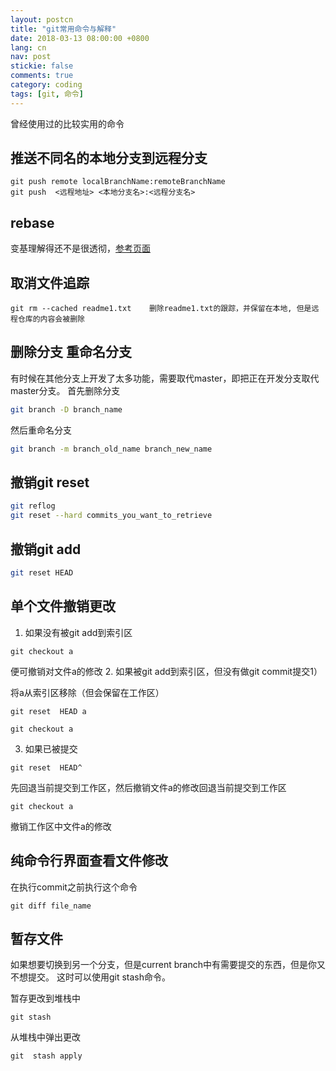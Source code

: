 ```yaml
---
layout: postcn
title: "git常用命令与解释"
date: 2018-03-13 08:00:00 +0800
lang: cn
nav: post
stickie: false
comments: true
category: coding
tags: [git, 命令]
---
```

曾经使用过的比较实用的命令
<!-- more -->
## 推送不同名的本地分支到远程分支
    git push remote localBranchName:remoteBranchName
    git push  <远程地址> <本地分支名>:<远程分支名>
## rebase
变基理解得还不是很透彻，[参考页面](https://git-scm.com/book/zh/v2/Git-%E5%88%86%E6%94%AF-%E5%8F%98%E5%9F%BA)

## 取消文件追踪
```
git rm --cached readme1.txt    删除readme1.txt的跟踪，并保留在本地, 但是远程仓库的内容会被删除
```

## 删除分支 重命名分支
有时候在其他分支上开发了太多功能，需要取代master，即把正在开发分支取代master分支。
首先删除分支
```sh
git branch -D branch_name
```
然后重命名分支
```sh
git branch -m branch_old_name branch_new_name
```

## 撤销git reset
```sh
git reflog
git reset --hard commits_you_want_to_retrieve
```
## 撤销git add
```sh
git reset HEAD
```
## 单个文件撤销更改
1. 如果没有被git add到索引区
```
git checkout a 
```
便可撤销对文件a的修改
2. 如果被git add到索引区，但没有做git commit提交1）

将a从索引区移除（但会保留在工作区）
```
git reset  HEAD a
```
```
git checkout a 
```
3. 如果已被提交
```
git reset  HEAD^
```
先回退当前提交到工作区，然后撤销文件a的修改回退当前提交到工作区
```
git checkout a
```
撤销工作区中文件a的修改

## 纯命令行界面查看文件修改
在执行commit之前执行这个命令
```git
git diff file_name
```

## 暂存文件
如果想要切换到另一个分支，但是current branch中有需要提交的东西，但是你又不想提交。
这时可以使用git stash命令。

暂存更改到堆栈中
```git
git stash
```

从堆栈中弹出更改
```git
git  stash apply
```
